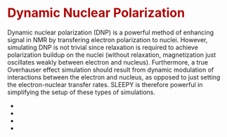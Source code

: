 # <font color="#B00000">Dynamic Nuclear Polarization</font>

Dynamic nuclear polarization (DNP) is a powerful method of enhancing signal in NMR by transfering electron polarization to nuclei. However, simulating DNP is not trivial since relaxation is required to achieve polarization buildup on the nuclei (without relaxation, magnetization just oscillates weakly between electron and nucleus). Furthermore, a true Overhauser effect simulation should result from dynamic modulation of interactions between the electron and nucleus, as opposed to just setting the electron-nuclear transfer rates. SLEEPY is therefore powerful in simplifying the setup of these types of simulations.

- [](Chapter4/Ch4_SolidEffect.ipynb)
- [](Chapter4/Ch4_CrossEffect.ipynb)
- [](Chapter4/Ch4_OverhauserEffect.ipynb)
- [](Chapter4/Ch4_NOVEL.ipynb)